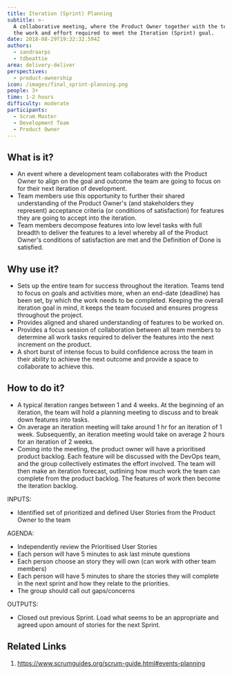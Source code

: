 ```yaml
---
title: Iteration (Sprint) Planning
subtitle: >-
  A collaborative meeting, where the Product Owner together with the team define
  the work and effort required to meet the Iteration (Sprint) goal.
date: 2018-08-29T19:32:32.594Z
authors:
  - sandraarps
  - tdbeattie
area: delivery-deliver
perspectives:
  - product-ownership
icon: /images/final_sprint-planning.png
people: 3+
time: 1-2 hours
difficulty: moderate
participants:
  - Scrum Master
  - Development Team
  - Product Owner
---
```

## What is it?

* An event where a development team collaborates with the Product Owner to align on the goal and outcome the team are going to focus on for their next iteration of development.
* Team members use this opportunity to further their shared understanding of the Product Owner's (and stakeholders they represent) acceptance criteria (or conditions of satisfaction) for features they are going to accept into the iteration.
* Team members decompose features into low level tasks with full breadth to deliver the features to a level whereby all of the Product Owner's conditions of satisfaction are met and the Definition of Done is satisfied.



## Why use it?

* Sets up the entire team for success throughout the iteration. Teams tend to focus on goals and activities more, when an end-date (deadline) has been set, by which the work needs to be completed. Keeping the overall iteration goal in mind, it keeps the team focused and ensures progress throughout the project.
* Provides aligned and shared understanding of features to be worked on.
* Provides a focus session of collaboration between all team members to determine all work tasks required to deliver the features into the next increment on the product.
* A short burst of intense focus to build confidence across the team in their ability to achieve the next outcome and provide a space to collaborate to achieve this.



## How to do it?

* A typical iteration ranges between 1 and 4 weeks. At the beginning of an iteration, the team will hold a planning meeting to discuss and to break down features into tasks.
* On average an iteration meeting will take around 1 hr for an iteration of 1 week. Subsequently, an iteration meeting would take on average 2 hours for an iteration of 2 weeks.
* Coming into the meeting, the product owner will have a prioritised product backlog. Each feature will be discussed with the DevOps team, and the group collectively estimates the effort involved. The team will then make an iteration forecast, outlining how much work the team can complete from the product backlog. The features of work then become the iteration backlog.

INPUTS: 

* Identified set of prioritized and defined User Stories from the Product Owner to the team

AGENDA:

* Independently review the Prioritised User Stories
* Each person will have 5 minutes to ask last minute questions
* Each person choose an story they will own (can work with other team members)
* Each person will have 5 minutes to share the stories they will complete in the next sprint and how they relate to the priorities.
* The group should call out gaps/concerns

OUTPUTS: 

* Closed out previous Sprint. Load what seems to be an appropriate and agreed upon amount of stories for the next Sprint. 



## Related Links

1. https://www.scrumguides.org/scrum-guide.html#events-planning
